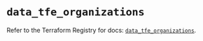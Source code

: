 # `data_tfe_organizations`

Refer to the Terraform Registry for docs: [`data_tfe_organizations`](https://registry.terraform.io/providers/hashicorp/tfe/0.55.0/docs/data-sources/organizations).

